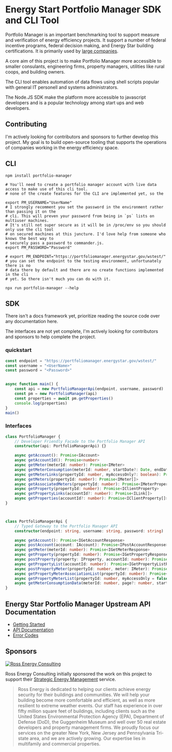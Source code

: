 # Energy Start Portfolio Manager SDK and CLI Tool

Portfolio Manager is an important benchmarking tool to support measure and verification of energy efficiency projects. It support a number of federal incentive programs, federal decision making, and Energy Star building certifications. It is primarily used by [large companies](https://www.energystar.gov/buildings/facility-owners-and-managers/existing-buildings/save-energy/expert-help/find-spp/most_active#).

A core aim of this project is to make Portfolio Manager more accessible to smaller consulants, engineering firms, property managers, utilities like rural coops, and building owners. 

The CLI tool enables automation of data flows using shell scripts popular with general IT personell and systems administrators. 

The Node.JS SDK make the platform more accessible to javascript developers and is a popular technology among start ups and web developers. 

## Contributing

I'm actively looking for contributors and sponsors to further develop this project. My goal is to build open-source tooling that supports the operations of companies working in the energy efficiency space. 


## CLI

```
npm install portfolio-manager

# You'll need to create a portfolio manager account with live data access to make use of this cli tool.
# none of the create features for the CLI are implemented yet, so the

export PM_USERNAME="UserName"
# I strongly recomment you set the password in the environment rather than passing it on the 
# cli. This will preven your password from being in `ps` lists on multiuser machines. 
# It's still not super secure as it will be in /proc/env so you should only use the cli tool
# on secured machines at this juncture. I'd love help from someone who knows the best way to 
# securely pass a password to commander.js.
export PM_PASSWORD="Password"

# export PM_ENDPOINT="https://portfoliomanager.energystar.gov/wstest/"
# you can set the endpoint to the testing environment, unfortunately there is no
# data there by default and there are no create functions implemented in the cli
# yet. So there isn't much you can do with it. 

npx run portfolio-manager --help
```


## SDK
There isn't a docs framework yet, prioritize reading the source code over any documentation here. 

The interfaces are not yet complete, I'm actively looking for contributors and sponsors to help complete the project.

### quickstart

```typescript
const endpoint = "https://portfoliomanager.energystar.gov/wstest/"
const username = "<UserName>"
const password = "<Password>"


async function main() {
    const api = new PortfolioManagerApi(endpoint, username, password)
    const pm = new PortfolioManager(api)
    const properties = await pm.getProperties()
    console.log(properties)
}
main()

```
### Interfaces


```typescript
class PortfolioManager {
    // Developer Friendly Facade to the Portfolio Manager API
    constructor(api: PortfolioManagerApi) {}

    async getAccount(): Promise<IAccount>
    async getAccountId(): Promise<number>
    async getMeter(meterId: number): Promise<IMeter>
    async getMeterConsumption(meterId: number, startDate?: Date, endDate?: Date): Promise<(IMeterDelivery | IMeterConsumption)[]>
    async getMeterLinks(propertyId: number, myAccessOnly?: boolean): Promise<ILink[]>
    async getMeters(propertyId: number): Promise<IMeter[]>
    async getAssociatedMeters(propertyId: number): Promise<IMeterPropertyAssociationList>
    async getProperty(propertyId: number): Promise<IClientProperty>
    async getPropertyLinks(accountId?: number): Promise<ILink[]>
    async getProperties(accountId?: number): Promise<IClientProperty[]>
}



class PortfolioManagerApi {
    // Typed Gateway to the Portfolio Manager API
    constructor(endpoint: string, username: string, password: string)

    async getAccount(): Promise<IGetAccountResponse>
    async postAccount(account: IAccount): Promise<IPostAccountResponse>
    async getMeter(meterId: number): Promise<IGetMeterResponse>
    async getProperty(propertyId: number): Promise<IGetPropertyResponse>
    async postProperty(property: IProperty, accountId: number): Promise<IPostPropertyResponse>
    async getPropertyList(accountId: number): Promise<IGetPropertyListResponse>
    async postPropertyMeter(propertyId: number, meter: IMeter): Promise<IPostPropertyMeterResponse>
    async getPropertyMeterAssociationList(propertyId: number): Promise<IGetPropertyMeterAssociationListResponse>
    async getPropertyMeterList(propertyId: number, myAccessOnly = false): Promise<IGetPropertyMeterListResponse>
    async getMeterConsumptionData(meterId: number, page?: number, startDate?: Date, endDate?: Date): Promise<IGetMeterConsumptionResponse>
}

```


## Energy Star Portfolio Manager Upstream API Documentation
* [Getting Started](https://portfoliomanager.energystar.gov/webservices/home)
* [API Documentation](https://portfoliomanager.energystar.gov/webservices/home/api)
* [Error Codes](https://portfoliomanager.energystar.gov/webservices/home/errors)


## Sponsors
[![Ross Energy Consulting](http://www.rossenergyllc.com/blog/wp-content/uploads/2015/05/Ross-Energy-Logo-web.png)](https://www.rossenergyllc.com/) 

Ross Energy Consulting initially sponsored the work on this project to support their [Strategic Energy Management](https://www.rossenergyllc.com/services/sem/) service. 

>Ross Energy is dedicated to helping our clients achieve energy security for their buildings and communities. We will help your building become more comfortable and efficient, as well as more resilient to extreme weather events. Our staff has experience in over fifty million square feet of buildings, including clients such as the United States Environmental Protection Agency (EPA), Department of Defense (DoD), the Guggenheim Museum and well over 50 real estate developers and property management firms.
We proudly focus our services on the greater New York, New Jersey and Pennsylvania Tri-state area, and we are actively growing. Our expertise lies in multifamily and commercial properties.
